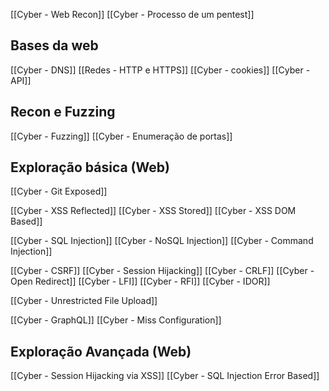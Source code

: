 [[Cyber - Web Recon]]
[[Cyber - Processo de um pentest]]

## Bases da web
[[Cyber - DNS]]
[[Redes - HTTP e HTTPS]]
[[Cyber - cookies]]
[[Cyber - API]]

## Recon e Fuzzing
[[Cyber - Fuzzing]]
[[Cyber - Enumeração de portas]]

## Exploração básica (Web)
[[Cyber - Git Exposed]]

[[Cyber - XSS Reflected]]
[[Cyber - XSS Stored]]
[[Cyber - XSS DOM Based]]

[[Cyber - SQL Injection]]
[[Cyber - NoSQL Injection]]
[[Cyber - Command Injection]]

[[Cyber - CSRF]]
[[Cyber - Session Hijacking]]
[[Cyber - CRLF]]
[[Cyber - Open Redirect]]
[[Cyber - LFI]]
[[Cyber - RFI]]
[[Cyber - IDOR]]

[[Cyber - Unrestricted File Upload]]

[[Cyber - GraphQL]]
[[Cyber - Miss Configuration]]

## Exploração Avançada (Web)
 [[Cyber - Session Hijacking via XSS]]
 [[Cyber - SQL Injection Error Based]]
 